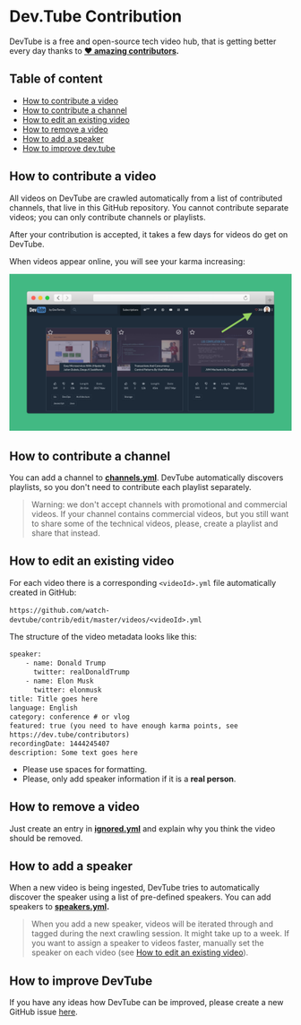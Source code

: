 # Dev.Tube Contribution

DevTube is a free and open-source tech video hub, that is getting better every day thanks to **[❤️ amazing contributors](https://dev.tube/contributors).**

## Table of content
- [How to contribute a video](#how-to-contribute-a-video)
- [How to contribute a channel](#how-to-contribute-a-channel)
- [How to edit an existing video](#how-to-edit-an-existing-video)
- [How to remove a video](#how-to-remove-a-video)
- [How to add a speaker](#how-to-add-a-speaker)
- [How to improve dev.tube](#how-to-improve-devtube)

## How to contribute a video

All videos on DevTube are crawled automatically from a list of contributed channels, that live in this GitHub repository. You cannot contribute separate videos; you can only contribute channels or playlists. 

After your contribution is accepted, it takes a few days for videos do get on DevTube.

When videos appear online, you will see your karma increasing:

![karma up](/karma.png)

## How to contribute a channel

You can add a channel to **[channels.yml](https://github.com/watch-devtube/contrib/edit/master/channels.yml)**. DevTube automatically discovers playlists, so you don't need to contribute each playlist separately. 

> Warning: we don't accept channels with promotional and commercial videos. If your channel contains commercial videos, but you still want to share some of the technical videos, please, create a playlist and share that instead.

## How to edit an existing video

For each video there is a corresponding `<videoId>.yml` file automatically created in GitHub:

`https://github.com/watch-devtube/contrib/edit/master/videos/<videoId>.yml`

The structure of the video metadata looks like this:

```
speaker: 
    - name: Donald Trump
      twitter: realDonaldTrump
    - name: Elon Musk
      twitter: elonmusk
title: Title goes here
language: English
category: conference # or vlog
featured: true (you need to have enough karma points, see https://dev.tube/contributors)
recordingDate: 1444245407 
description: Some text goes here
```

* Please use spaces for formatting.
* Please, only add speaker information if it is a **real person**.

## How to remove a video

Just create an entry in **[ignored.yml](https://github.com/watch-devtube/contrib/edit/master/ignored.yml)** and explain why you think the video should be removed. 

## How to add a speaker

When a new video is being ingested, DevTube tries to automatically discover the speaker using a list of pre-defined speakers. You can add speakers to **[speakers.yml](https://github.com/watch-devtube/contrib/edit/master/speakers.yml).**

> When you add a new speaker, videos will be iterated through and tagged during the next crawling session. It might take up to a week. If you want to assign a speaker to videos faster, manually set the speaker on each video (see [How to edit an existing video](#how-to-edit-an-existing-video)).

## How to improve DevTube

If you have any ideas how DevTube can be improved, please create a new GitHub issue [here](https://github.com/watch-devtube/web/issues).
